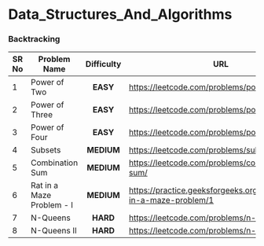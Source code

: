 # Data_Structures_And_Algorithms

### Backtracking

| SR No | Problem Name              | Difficulty | URL                                      |
| ----- | ------------------------- | :--------: | ---------------------------------------- |
| 1     | Power of Two              |  **EASY**  | https://leetcode.com/problems/power-of-two/ |
| 2     | Power of Three            |  **EASY**  | https://leetcode.com/problems/power-of-three/ |
| 3     | Power of Four             |  **EASY**  | https://leetcode.com/problems/power-of-four/ |
| 4     | Subsets                   | **MEDIUM** | https://leetcode.com/problems/subsets/   |
| 5     | Combination Sum           | **MEDIUM** | https://leetcode.com/problems/combination-sum/ |
| 6     | Rat in a Maze Problem - I | **MEDIUM** | https://practice.geeksforgeeks.org/problems/rat-in-a-maze-problem/1 |
| 7     | N-Queens                  |  **HARD**  | https://leetcode.com/problems/n-queens/  |
| 8     | N-Queens II               |  **HARD**  | https://leetcode.com/problems/n-queens-ii/ |

